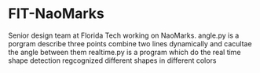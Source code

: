 # FIT-NaoMarks
Senior design team at Florida Tech working on NaoMarks. 
angle.py is a porgram describe three points combine two lines dynamically and cacultae the angle between them
realtime.py is a program which do the real time shape detection regcognized different shapes in different colors


